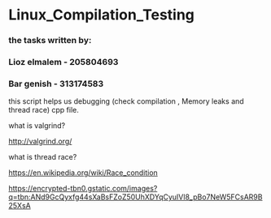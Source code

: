 # Linux_Compilation_Testing

### the tasks written by:

### Lioz elmalem - 205804693

### Bar genish - 313174583

this script helps us debugging (check compilation , Memory leaks and thread race) cpp file.

what is valgrind?

http://valgrind.org/

what is thread race?

https://en.wikipedia.org/wiki/Race_condition

https://encrypted-tbn0.gstatic.com/images?q=tbn:ANd9GcQyxfg44sXaBsFZoZ50UhXDYqCyuIVl8_pBo7NeW5FCsAR9B25XsA
